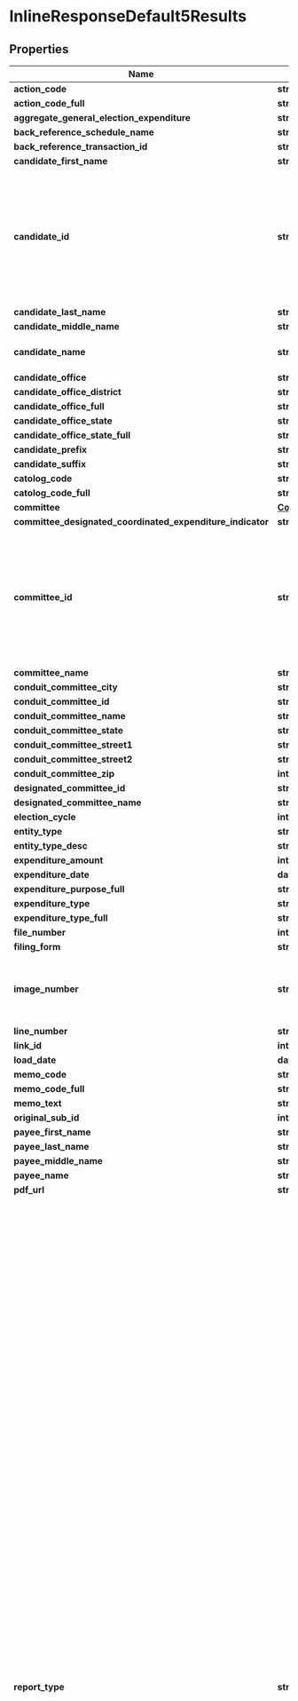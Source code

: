 # InlineResponseDefault5Results

## Properties
Name | Type | Description | Notes
------------ | ------------- | ------------- | -------------
**action_code** | **str** |  | [optional] 
**action_code_full** | **str** |  | [optional] 
**aggregate_general_election_expenditure** | **str** |  | [optional] 
**back_reference_schedule_name** | **str** |  | [optional] 
**back_reference_transaction_id** | **str** |  | [optional] 
**candidate_first_name** | **str** |  | [optional] 
**candidate_id** | **str** |  A unique identifier assigned to each candidate registered with the FEC. If a person runs for several offices, that person will have separate candidate IDs for each office.  | [optional] 
**candidate_last_name** | **str** |  | [optional] 
**candidate_middle_name** | **str** |  | [optional] 
**candidate_name** | **str** | Name of candidate running for office | [optional] 
**candidate_office** | **str** |  | [optional] 
**candidate_office_district** | **str** |  | [optional] 
**candidate_office_full** | **str** |  | [optional] 
**candidate_office_state** | **str** |  | [optional] 
**candidate_office_state_full** | **str** |  | [optional] 
**candidate_prefix** | **str** |  | [optional] 
**candidate_suffix** | **str** |  | [optional] 
**catolog_code** | **str** |  | [optional] 
**catolog_code_full** | **str** |  | [optional] 
**committee** | [**CommitteeHistory**](CommitteeHistory.md) |  | [optional] 
**committee_designated_coordinated_expenditure_indicator** | **str** |  | [optional] 
**committee_id** | **str** |  A unique identifier assigned to each committee or filer registered with the FEC. In general committee id&#39;s begin with the letter C which is followed by eight digits.  | [optional] 
**committee_name** | **str** |  | [optional] 
**conduit_committee_city** | **str** |  | [optional] 
**conduit_committee_id** | **str** |  | [optional] 
**conduit_committee_name** | **str** |  | [optional] 
**conduit_committee_state** | **str** |  | [optional] 
**conduit_committee_street1** | **str** |  | [optional] 
**conduit_committee_street2** | **str** |  | [optional] 
**conduit_committee_zip** | **int** |  | [optional] 
**designated_committee_id** | **str** |  | [optional] 
**designated_committee_name** | **str** |  | [optional] 
**election_cycle** | **int** |  | [optional] 
**entity_type** | **str** |  | [optional] 
**entity_type_desc** | **str** |  | [optional] 
**expenditure_amount** | **int** |  | [optional] 
**expenditure_date** | **datetime** |  | [optional] 
**expenditure_purpose_full** | **str** |  | [optional] 
**expenditure_type** | **str** |  | [optional] 
**expenditure_type_full** | **str** |  | [optional] 
**file_number** | **int** |  | [optional] 
**filing_form** | **str** |  | [optional] 
**image_number** | **str** |  An unique identifier for each page where the electronic or paper filing is reported.  | [optional] 
**line_number** | **str** |  | [optional] 
**link_id** | **int** |  | [optional] 
**load_date** | **datetime** |  | [optional] 
**memo_code** | **str** |  | [optional] 
**memo_code_full** | **str** |  | [optional] 
**memo_text** | **str** |  | [optional] 
**original_sub_id** | **int** |  | [optional] 
**payee_first_name** | **str** |  | [optional] 
**payee_last_name** | **str** |  | [optional] 
**payee_middle_name** | **str** |  | [optional] 
**payee_name** | **str** |  | [optional] 
**pdf_url** | **str** |  | [optional] 
**report_type** | **str** | Name of report where the underlying data comes from:     - 10D Pre-Election     - 10G Pre-General     - 10P Pre-Primary     - 10R Pre-Run-Off     - 10S Pre-Special     - 12C Pre-Convention     - 12G Pre-General     - 12P Pre-Primary     - 12R Pre-Run-Off     - 12S Pre-Special     - 30D Post-Election     - 30G Post-General     - 30P Post-Primary     - 30R Post-Run-Off     - 30S Post-Special     - 60D Post-Convention     - M1  January Monthly     - M10 October Monthly     - M11 November Monthly     - M12 December Monthly     - M2  February Monthly     - M3  March Monthly     - M4  April Monthly     - M5  May Monthly     - M6  June Monthly     - M7  July Monthly     - M8  August Monthly     - M9  September Monthly     - MY  Mid-Year Report     - Q1  April Quarterly     - Q2  July Quarterly     - Q3  October Quarterly     - TER Termination Report     - YE  Year-End     - ADJ COMP ADJUST AMEND     - CA  COMPREHENSIVE AMEND     - 90S Post Inaugural Supplement     - 90D Post Inaugural     - 48  48 Hour Notification     - 24  24 Hour Notification     - M7S July Monthly/Semi-Annual     - MSA Monthly Semi-Annual (MY)     - MYS Monthly Year End/Semi-Annual     - Q2S July Quarterly/Semi-Annual     - QSA Quarterly Semi-Annual (MY)     - QYS Quarterly Year End/Semi-Annual     - QYE Quarterly Semi-Annual (YE)     - QMS Quarterly Mid-Year/ Semi-Annual     - MSY Monthly Semi-Annual (YE)  | [optional] 
**report_year** | **int** |  Forms with coverage date -      year from the coverage ending date. Forms without coverage date -      year from the receipt date.  | [optional] 
**schedule_type** | **str** |  | [optional] 
**schedule_type_full** | **str** |  | [optional] 
**sub_id** | **str** |  | [optional] 
**subordinate_committee** | [**CommitteeHistory**](CommitteeHistory.md) |  | [optional] 
**subordinate_committee_id** | **str** |  | [optional] 
**transaction_id** | **str** |  | [optional] 
**unlimited_spending_flag** | **str** |  | [optional] 
**unlimited_spending_flag_full** | **str** |  | [optional] 

[[Back to Model list]](../README.md#documentation-for-models) [[Back to API list]](../README.md#documentation-for-api-endpoints) [[Back to README]](../README.md)


